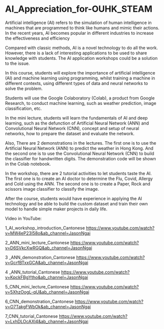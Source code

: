 # AI_Appreciation_for-OUHK_STEAM

Artificial intelligence (AI) refers to the simulation of human intelligence in machines that are programmed to think like humans and mimic their actions. In the recent years, AI becomes popular in different industries to increase the effectiveness and efficiency

Compared with classic methods, AI is a novel technology to do all the work. However, there is a lack of interesting applications to be used to share knowledge with students. The AI application workshops could be a solution to the issue.

In this course, students will explore the importance of artificial intelligence (AI) and machine learning using programming, whilst training a machine in different contexts, using different types of data and neural networks to solve the problem.

Students will use the Google Colaboratory (Colab), a product from Google Research, to conduct machine learning, such as weather prediction, image classification, etc.

In the mini lecture, students will learn the fundamentals of AI and deep learning, such as the defunction of Artificial Neural Network (ANN) and Convolutional Neural Network (CNN), concept and setup of neural networks, how to prepare the dataset and evaluate the network.

Also, There are 2 demonstrations in the lectures. The first one is to use the Artificial Neural Network (ANN) to predict the weather in Hong Kong. And the second one is to use the Convolutional Neural Network (CNN) to build the classifier for handwritten digits. The demonstration code will be shown in the Colab notebook.

In the workshop, there are 2 tutorial activities to let students taste the AI. The first one is to create an AI doctor to determine the Flu, Covid, Allergy and Cold using the ANN. The second one is to create a Paper, Rock and scissors image classifier to classify the image.

After the course, students would have experience in applying the AI technology and be able to build the custom dataset and train their own model to handle simple maker projects in daily life.

Video in YouTube:

1_AI_workshop_introduction_Cantonese
https://www.youtube.com/watch?v=MW4eP23I58o&ab_channel=JasonNgai

2_ANN_mini_lecture_Cantonese
https://www.youtube.com/watch?v=D6SVkcXwRGQ&ab_channel=JasonNgai

3 _ANN_demonstration_Cantonese
https://www.youtube.com/watch?v=GcrfBTxxGCA&ab_channel=JasonNgai

4 _ANN_tutorial_Cantonese
https://www.youtube.com/watch?v=KpckFBgYtho&ab_channel=JasonNgai

5_CNN_mini_lecture_Cantonese
https://www.youtube.com/watch?v=5XhzOogL-qU&ab_channel=JasonNgai

6_CNN_demonstration_Cantonese
https://www.youtube.com/watch?v=O7TakgFWbOk&ab_channel=JasonNgai

7_CNN_tutorial_Cantonese
https://www.youtube.com/watch?v=LxhDLOcAXl4&ab_channel=JasonNgai
